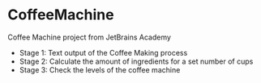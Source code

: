 # CoffeeMachine
Coffee Machine project from JetBrains Academy 
- Stage 1: Text output of the Coffee Making process
- Stage 2: Calculate the amount of ingredients for a set number of cups
- Stage 3: Check the levels of the coffee machine
